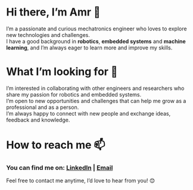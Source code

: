 # Hi there, I’m Amr 👋

I’m a passionate and curious mechatronics engineer who loves to explore new technologies and challenges.  
I have a good background in **robotics**, **embedded systems** and **machine learning**, and I’m always eager to learn more and improve my skills.  

# What I’m looking for 🤝

I’m interested in collaborating with other engineers and researchers who share my passion for robotics and embedded systems.  
I’m open to new opportunities and challenges that can help me grow as a professional and as a person.  
I’m always happy to connect with new people and exchange ideas, feedback and knowledge.

# How to reach me 📫
### You can find me on: [LinkedIn](https://www.linkedin.com/in/amrnassareng "Feel Free to Connect") | [Email](amrnassareng@gmail.com "Feel Free to Mail me")  


Feel free to contact me anytime, I’d love to hear from you! 😊  
